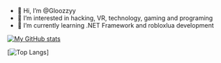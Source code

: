 - 👋 Hi, I’m @Gloozzyy
- 👀 I’m interested in hacking, VR, technology, gaming and programing
- 🌱 I’m currently learning .NET Framework and robloxlua development

[![My GitHub stats](https://github-readme-stats.vercel.app/api?username=gloozzyy&theme=radical)](https://github.com/gloozzyy)

[![Top Langs](https://github-readme-stats.vercel.app/api/top-langs/?username=gloozzyy&theme=radical)]



<!---
gloozzyy/gloozzyy is a ✨ special ✨ repository because its `README.md` (this file) appears on your GitHub profile.
You can click the Preview link to take a look at your changes.
--->
